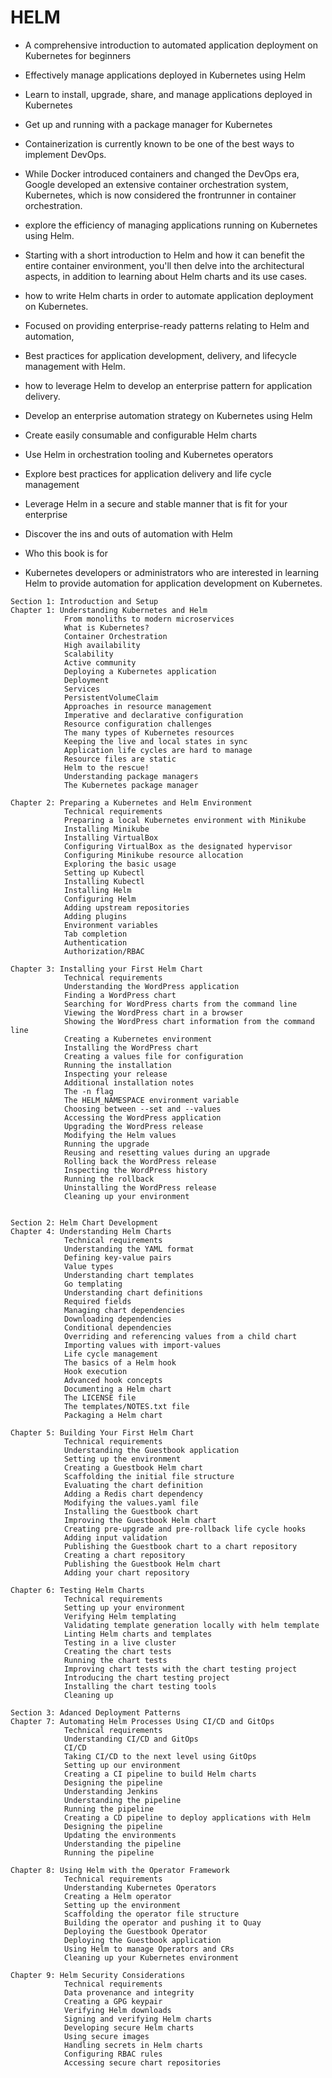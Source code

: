 
# HELM 

 - A comprehensive introduction to automated application deployment on Kubernetes for beginners


  - Effectively manage applications deployed in Kubernetes using Helm
  - Learn to install, upgrade, share, and manage applications deployed in Kubernetes
  - Get up and running with a package manager for Kubernetes
    
  -  Containerization is currently known to be one of the best ways to implement DevOps. 
  -  While Docker introduced containers and changed the DevOps era, Google developed an extensive container orchestration system,
    Kubernetes, which is now considered the frontrunner in container orchestration. 
  -  explore the efficiency of managing applications running on Kubernetes using Helm.

  - Starting with a short introduction to Helm and how it can benefit the entire container environment, 
    you'll then delve into the architectural aspects, in addition to learning about Helm charts and its use cases. 
  - how to write Helm charts in order to automate application deployment on Kubernetes. 
  - Focused on providing enterprise-ready patterns relating to Helm and automation, 
  - Best practices for application development, delivery, and lifecycle management with Helm.

   - how to leverage Helm to develop an enterprise pattern for application delivery.
   - Develop an enterprise automation strategy on Kubernetes using Helm
   - Create easily consumable and configurable Helm charts
   - Use Helm in orchestration tooling and Kubernetes operators
   - Explore best practices for application delivery and life cycle management
   - Leverage Helm in a secure and stable manner that is fit for your enterprise
   - Discover the ins and outs of automation with Helm
   - Who this book is for
   - Kubernetes developers or administrators who are interested in learning Helm to provide automation for application development on Kubernetes. 

```
Section 1: Introduction and Setup
Chapter 1: Understanding Kubernetes and Helm
            From monoliths to modern microservices
            What is Kubernetes?
            Container Orchestration
            High availability
            Scalability
            Active community
            Deploying a Kubernetes application
            Deployment
            Services
            PersistentVolumeClaim
            Approaches in resource management
            Imperative and declarative configuration
            Resource configuration challenges
            The many types of Kubernetes resources
            Keeping the live and local states in sync
            Application life cycles are hard to manage
            Resource files are static
            Helm to the rescue!
            Understanding package managers
            The Kubernetes package manager

Chapter 2: Preparing a Kubernetes and Helm Environment
            Technical requirements
            Preparing a local Kubernetes environment with Minikube
            Installing Minikube
            Installing VirtualBox
            Configuring VirtualBox as the designated hypervisor
            Configuring Minikube resource allocation
            Exploring the basic usage
            Setting up Kubectl
            Installing Kubectl
            Installing Helm
            Configuring Helm
            Adding upstream repositories
            Adding plugins
            Environment variables
            Tab completion
            Authentication
            Authorization/RBAC

Chapter 3: Installing your First Helm Chart
            Technical requirements
            Understanding the WordPress application
            Finding a WordPress chart
            Searching for WordPress charts from the command line
            Viewing the WordPress chart in a browser
            Showing the WordPress chart information from the command line
            Creating a Kubernetes environment
            Installing the WordPress chart
            Creating a values file for configuration
            Running the installation
            Inspecting your release
            Additional installation notes
            The -n flag
            The HELM_NAMESPACE environment variable
            Choosing between --set and --values
            Accessing the WordPress application
            Upgrading the WordPress release
            Modifying the Helm values
            Running the upgrade
            Reusing and resetting values during an upgrade
            Rolling back the WordPress release
            Inspecting the WordPress history
            Running the rollback
            Uninstalling the WordPress release
            Cleaning up your environment


Section 2: Helm Chart Development
Chapter 4: Understanding Helm Charts
            Technical requirements
            Understanding the YAML format
            Defining key-value pairs
            Value types
            Understanding chart templates
            Go templating
            Understanding chart definitions
            Required fields
            Managing chart dependencies
            Downloading dependencies
            Conditional dependencies
            Overriding and referencing values from a child chart
            Importing values with import-values
            Life cycle management
            The basics of a Helm hook
            Hook execution
            Advanced hook concepts
            Documenting a Helm chart
            The LICENSE file
            The templates/NOTES.txt file
            Packaging a Helm chart

Chapter 5: Building Your First Helm Chart
            Technical requirements
            Understanding the Guestbook application
            Setting up the environment
            Creating a Guestbook Helm chart
            Scaffolding the initial file structure
            Evaluating the chart definition
            Adding a Redis chart dependency
            Modifying the values.yaml file
            Installing the Guestbook chart
            Improving the Guestbook Helm chart
            Creating pre-upgrade and pre-rollback life cycle hooks
            Adding input validation
            Publishing the Guestbook chart to a chart repository
            Creating a chart repository
            Publishing the Guestbook Helm chart
            Adding your chart repository

Chapter 6: Testing Helm Charts
            Technical requirements
            Setting up your environment
            Verifying Helm templating
            Validating template generation locally with helm template
            Linting Helm charts and templates
            Testing in a live cluster
            Creating the chart tests
            Running the chart tests
            Improving chart tests with the chart testing project
            Introducing the chart testing project
            Installing the chart testing tools
            Cleaning up

Section 3: Adanced Deployment Patterns
Chapter 7: Automating Helm Processes Using CI/CD and GitOps
            Technical requirements
            Understanding CI/CD and GitOps
            CI/CD
            Taking CI/CD to the next level using GitOps
            Setting up our environment
            Creating a CI pipeline to build Helm charts
            Designing the pipeline
            Understanding Jenkins
            Understanding the pipeline
            Running the pipeline
            Creating a CD pipeline to deploy applications with Helm
            Designing the pipeline
            Updating the environments
            Understanding the pipeline
            Running the pipeline

Chapter 8: Using Helm with the Operator Framework
            Technical requirements
            Understanding Kubernetes Operators
            Creating a Helm operator
            Setting up the environment
            Scaffolding the operator file structure
            Building the operator and pushing it to Quay
            Deploying the Guestbook Operator
            Deploying the Guestbook application
            Using Helm to manage Operators and CRs
            Cleaning up your Kubernetes environment

Chapter 9: Helm Security Considerations
            Technical requirements
            Data provenance and integrity
            Creating a GPG keypair
            Verifying Helm downloads
            Signing and verifying Helm charts
            Developing secure Helm charts
            Using secure images
            Handling secrets in Helm charts
            Configuring RBAC rules
            Accessing secure chart repositories
```